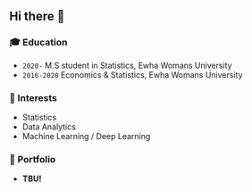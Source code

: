 ## Hi there 👋

### :mortar_board: Education
* `2020-` M.S student in Statistics, Ewha Womans University
* `2016-2020` Economics & Statistics, Ewha Womans University

### :seedling: Interests
* Statistics
* Data Analytics
* Machine Learning / Deep Learning  
  
### 💎 Portfolio  
* **TBU!**
<!--
**hyerin0113/hyerin0113** is a ✨ _special_ ✨ repository because its `README.md` (this file) appears on your GitHub profile.

Here are some ideas to get you started:
- 👋
- 🔭 I’m currently working on ...
- 🌱 I’m currently learning ...
- 👯 I’m looking to collaborate on ...
- 🤔 I’m looking for help with ...
- 💬 Ask me about ...
- 📫 How to reach me: ...
- 😄 Pronouns: ...
- ⚡ Fun fact: ...
-->

